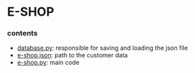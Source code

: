 # E-SHOP

### contents

- [database.py](https://github.com/rustydcoder/e-shop/blob/main/database.py): responsible for saving and loading the json file
- [e-shop.json](https://github.com/rustydcoder/e-shop/blob/main/e-shop.json): path to the customer data
- [e-shop.py](https://github.com/rustydcoder/e-shop/blob/main/e-shop.py): main code